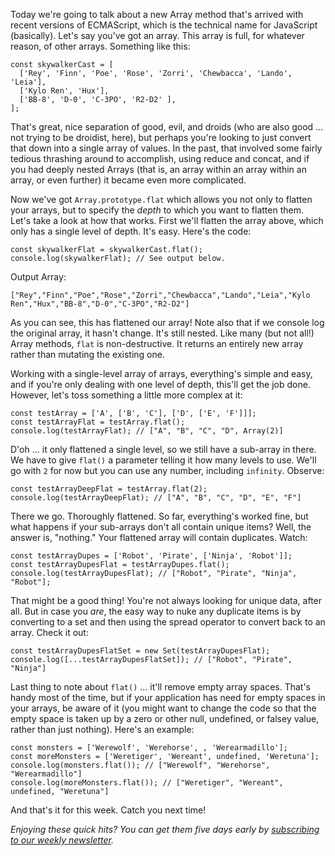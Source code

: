 Today we're going to talk about a new Array method that's arrived with recent versions of ECMAScript, which is the technical name for JavaScript (basically). Let's say you've got an array. This array is full, for whatever reason, of other arrays. Something like this:

```
const skywalkerCast = [
  ['Rey', 'Finn', 'Poe', 'Rose', 'Zorri', 'Chewbacca', 'Lando', 'Leia'],
  ['Kylo Ren', 'Hux'],
  ['BB-8', 'D-0', 'C-3PO', 'R2-D2' ],
];
```

That's great, nice separation of good, evil, and droids (who are also good &hellip; not trying to be droidist, here), but perhaps you're looking to just convert that down into a single array of values. In the past, that involved some fairly tedious thrashing around to accomplish, using reduce and concat, and if you had deeply nested Arrays (that is, an array within an array within an array, or even further) it became even more complicated.

Now we've got `Array.prototype.flat` which allows you not only to flatten your arrays, but to specify the _depth_ to which you want to flatten them. Let's take a look at how that works. First we'll flatten the array above, which only has a single level of depth. It's easy. Here's the code:

```
const skywalkerFlat = skywalkerCast.flat();
console.log(skywalkerFlat); // See output below.
```

Output Array:

```
["Rey","Finn","Poe","Rose","Zorri","Chewbacca","Lando","Leia","Kylo Ren","Hux","BB-8","D-0","C-3PO","R2-D2"]
```

As you can see, this has flattened our array! Note also that if we console log the original array, it hasn't change. It's still nested. Like many (but not all!) Array methods, `flat` is non-destructive. It returns an entirely new array rather than mutating the existing one.

Working with a single-level array of arrays, everything's simple and easy, and if you're only dealing with one level of depth, this'll get the job done. However, let's toss something a little more complex at it:

```
const testArray = ['A', ['B', 'C'], ['D', ['E', 'F']]];
const testArrayFlat = testArray.flat();
console.log(testArrayFlat); // ["A", "B", "C", "D", Array(2)]
```

D'oh ... it only flattened a single level, so we still have a sub-array in there. We have to give `flat()` a parameter telling it how many levels to use. We'll go with `2` for now but you can use any number, including `infinity`. Observe:

```
const testArrayDeepFlat = testArray.flat(2);
console.log(testArrayDeepFlat); // ["A", "B", "C", "D", "E", "F"]
```

There we go. Thoroughly flattened. So far, everything's worked fine, but what happens if your sub-arrays don't all contain unique items? Well, the answer is, "nothing." Your flattened array will contain duplicates. Watch:

```
const testArrayDupes = ['Robot', 'Pirate', ['Ninja', 'Robot']];
const testArrayDupesFlat = testArrayDupes.flat();
console.log(testArrayDupesFlat); // ["Robot", "Pirate", "Ninja", "Robot"];
```

That might be a good thing! You're not always looking for unique data, after all. But in case you _are_, the easy way to nuke any duplicate items is by converting to a set and then using the spread operator to convert back to an array. Check it out:

```
const testArrayDupesFlatSet = new Set(testArrayDupesFlat);
console.log([...testArrayDupesFlatSet]); // ["Robot", "Pirate", "Ninja"]
```

Last thing to note about `flat()` &hellip; it'll remove empty array spaces. That's handy most of the time, but if your application has need for empty spaces in your arrays, be aware of it (you might want to change the code so that the empty space is taken up by a zero or other null, undefined, or falsey value, rather than just nothing). Here's an example:

```
const monsters = ['Werewolf', 'Werehorse', , 'Werearmadillo'];
const moreMonsters = ['Weretiger', 'Wereant', undefined, 'Weretuna'];
console.log(monsters.flat()); // ["Werewolf", "Werehorse", "Werearmadillo"]
console.log(moreMonsters.flat()); // ["Weretiger", "Wereant", undefined, "Weretuna"]
```

And that's it for this week. Catch you next time!

_Enjoying these quick hits? You can get them five days early by [subscribing to our weekly newsletter](https://closebrace.com/newsletter/subscribe)._

